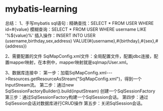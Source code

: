 # mybatis-learning
总结：
1、手写mybatis sql语句 :
	精确查找：SELECT * FROM USER WHERE id=#{value}
	模糊查询：SELECT * FROM USER WHERE username LIKE '%${value}%'
	插入操作：INSERT INTO USER (username,birthday,sex,address) VALUE(#{username},#{birthday},#{sex},#{address})
	
	
2、需要配置的文件
	SqlMapConfig.xml文件：全局配置文件，配置jdbc连接，配置mapper映射，在本例中，mapper映射就是sqlmap/User.xml。
	

3、数据库连接中：
第一步：加载SqlMapConfig.xml--->Resources.getResourceAsStream("SqlMapConfig.xml")，得到一个InputStream流。
第二步：通过new SqlSessionFactoryBuilder().build(inputStream) 创建一个SqlSessionFactory
第三步：通过SqlSessionFactory构建一个SqlSession会话。
第四步：通过SqlSession会话对数据库进行CRUD操作
第五步：关闭SqlSession会话。


